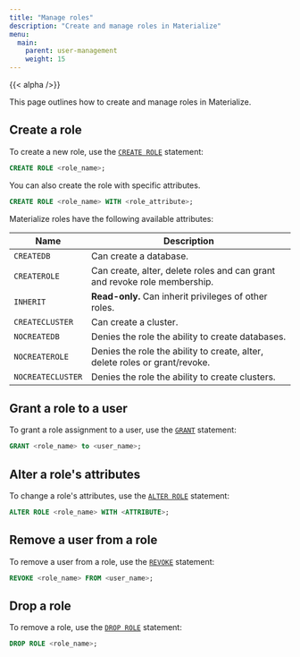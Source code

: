 ```yaml
---
title: "Manage roles"
description: "Create and manage roles in Materialize"
menu:
  main:
    parent: user-management
    weight: 15
---
```


{{< alpha />}}

This page outlines how to create and manage roles in Materialize.

## Create a role

To create a new role, use the [`CREATE ROLE`](https://materialize.com/docs/sql/create-role/) statement:

```sql
CREATE ROLE <role_name>;
```

You can also create the role with specific attributes.

```sql
CREATE ROLE <role_name> WITH <role_attribute>;
```

Materialize roles have the following available attributes:

| Name              | Description                                                                 |
|-------------------|-----------------------------------------------------------------------------|
| `CREATEDB`        | Can create a database.                                                      |
| `CREATEROLE`      | Can create, alter, delete roles and can grant and revoke role membership.   |
| `INHERIT`         | **Read-only.** Can inherit privileges of other roles.                       |
| `CREATECLUSTER`   | Can create a cluster.                                                       |
| `NOCREATEDB`      | Denies the role the ability to create databases.                            |
| `NOCREATEROLE`    | Denies the role the ability to create, alter, delete roles or grant/revoke. |
| `NOCREATECLUSTER` | Denies the role the ability to create clusters.                             |


## Grant a role to a user

To grant a role assignment to a user, use the [`GRANT`](https://materialize.com/docs/sql/grant-role/) statement:

```sql
GRANT <role_name> to <user_name>;
```

## Alter a role's attributes

To change a role's attributes, use the [`ALTER ROLE`](https://materialize.com/docs/sql/alter-role/) statement:

```sql
ALTER ROLE <role_name> WITH <ATTRIBUTE>;
```

## Remove a user from a role

To remove a user from a role, use the [`REVOKE`](https://materialize.com/docs/sql/revoke-role/) statement:

```sql
REVOKE <role_name> FROM <user_name>;
```


## Drop a role

To remove a role, use the [`DROP ROLE`](https://materialize.com/docs/sql/drop-role/) statement:

```sql
DROP ROLE <role_name>;
```
